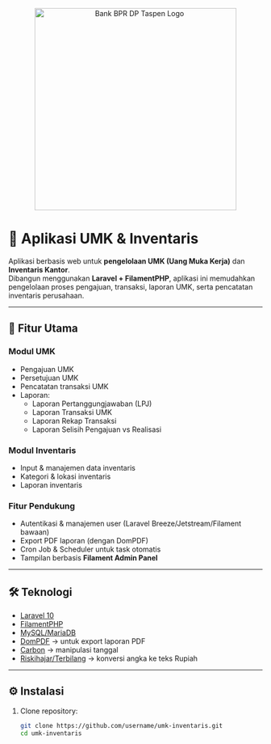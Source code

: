 <p align="center"><a href="https://bankdptaspen.co.id/" target="_blank"><img src="https://bankdptaspen.co.id/wp-content/uploads/2024/01/Logo-Bank-DP-Taspen-Version-New.png" width="400" alt="Bank BPR DP Taspen Logo"></a></p>

# 📌 Aplikasi UMK & Inventaris

Aplikasi berbasis web untuk **pengelolaan UMK (Uang Muka Kerja)** dan **Inventaris Kantor**.  
Dibangun menggunakan **Laravel + FilamentPHP**, aplikasi ini memudahkan pengelolaan proses pengajuan, transaksi, laporan UMK, serta pencatatan inventaris perusahaan.

---

## 🚀 Fitur Utama

### Modul UMK
- Pengajuan UMK
- Persetujuan UMK
- Pencatatan transaksi UMK
- Laporan:
  - Laporan Pertanggungjawaban (LPJ)
  - Laporan Transaksi UMK
  - Laporan Rekap Transaksi
  - Laporan Selisih Pengajuan vs Realisasi

### Modul Inventaris
- Input & manajemen data inventaris
- Kategori & lokasi inventaris
- Laporan inventaris

### Fitur Pendukung
- Autentikasi & manajemen user (Laravel Breeze/Jetstream/Filament bawaan)
- Export PDF laporan (dengan DomPDF)
- Cron Job & Scheduler untuk task otomatis
- Tampilan berbasis **Filament Admin Panel**

---

## 🛠️ Teknologi

- [Laravel 10](https://laravel.com/)
- [FilamentPHP](https://filamentphp.com/)
- [MySQL/MariaDB](https://www.mysql.com/)
- [DomPDF](https://github.com/barryvdh/laravel-dompdf) → untuk export laporan PDF
- [Carbon](https://carbon.nesbot.com/) → manipulasi tanggal
- [Riskihajar/Terbilang](https://github.com/riskihajar/terbilang) → konversi angka ke teks Rupiah

---

## ⚙️ Instalasi

1. Clone repository:
   ```bash
   git clone https://github.com/username/umk-inventaris.git
   cd umk-inventaris
